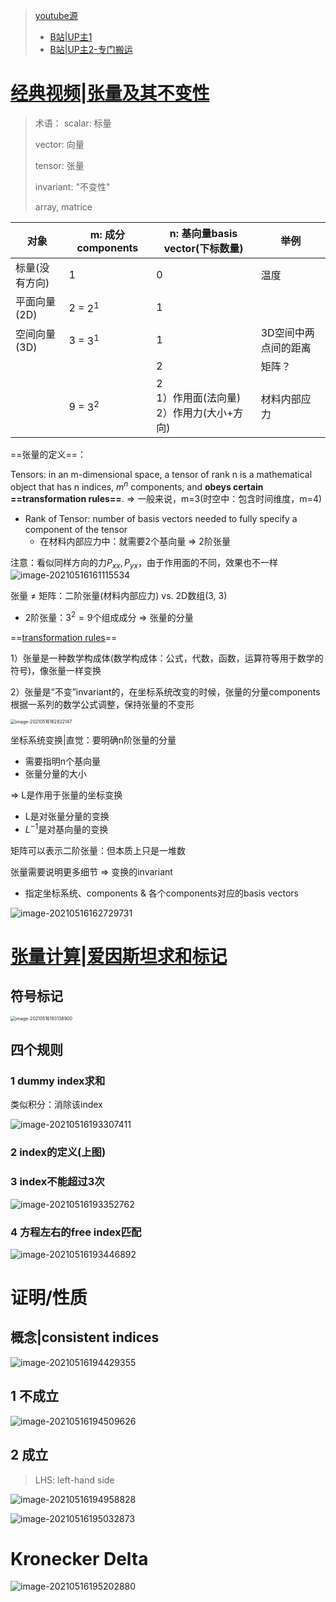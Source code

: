 > [youtube源](https://www.youtube.com/watch?v=CLrTj7D2fLM&list=PLdgVBOaXkb9D6zw47gsrtE5XqLeRPh27_&index=3)
>
> - [B站|UP主1](https://www.bilibili.com/video/BV1dJ411W7Xm)
> - [B站|UP主2-专门搬运](https://space.bilibili.com/8570614)

# [经典视频|张量及其不变性](https://space.bilibili.com/10942124/video?tid=36&keyword=&order=pubdate)

> 术语：
> scalar: 标量
>
> vector: 向量
>
> tensor: 张量
>
> invariant: "不变性"
>
> array, matrice

| 对象           | m: 成分components | n: 基向量basis vector(下标数量)                     | 举例                 |
| -------------- | ----------------- | --------------------------------------------------- | -------------------- |
| 标量(没有方向) | 1                 | 0                                                   | 温度                 |
| 平面向量(2D)   | 2 = $2^1$         | 1                                                   |                      |
| 空间向量(3D)   | 3 = $3^1$         | 1                                                   | 3D空间中两点间的距离 |
|                |                   | 2                                                   | 矩阵？               |
|                | 9 = $3^2$         | 2 <br />1）作用面(法向量)<br />2）作用力(大小+方向) | 材料内部应力         |

==张量的定义==：

Tensors: in an m-dimensional space, a tensor of rank n is a mathematical object that has n indices, $m^n$ components, and **obeys certain ==transformation rules==**. => 一般来说，m=3(时空中：包含时间维度，m=4)

- Rank of Tensor: number of basis vectors needed to fully specify a component of the tensor
  - 在材料内部应力中：就需要2个基向量 => 2阶张量



注意：看似同样方向的力$P_{xx}, P_{yx}$，由于作用面的不同，效果也不一样![image-20210516161115534](https://raw.githubusercontent.com/DaiDuncan/PicUploader/main/img2/20210516161116.png)



张量 $\ne$ 矩阵：二阶张量(材料内部应力) vs. 2D数组(3, 3)

- 2阶张量：$3^2=9$个组成成分 => 张量的分量



==[transformation rules](https://www.youtube.com/watch?v=j6DazQDbEhQ&list=PLdgVBOaXkb9D6zw47gsrtE5XqLeRPh27_&index=2)==

1）张量是一种数学构成体(数学构成体：公式，代数，函数，运算符等用于数学的符号)，像张量一样变换

2）张量是“不变”invariant的，在坐标系统改变的时候，张量的分量components根据一系列的数学公式调整，保持张量的不变形

<img src="https://raw.githubusercontent.com/DaiDuncan/PicUploader/main/img2/20210516162822.png" alt="image-20210516162822147" style="zoom:50%;" />



坐标系统变换|直觉：要明确n阶张量的分量

- 需要指明n个基向量
- 张量分量的大小

=> L是作用于张量的坐标变换

- L是对张量分量的变换
- $L^{-1}$是对基向量的变换



矩阵可以表示二阶张量：但本质上只是一堆数

张量需要说明更多细节 => 变换的invariant

- 指定坐标系统、components & 各个components对应的basis vectors

![image-20210516162729731](https://raw.githubusercontent.com/DaiDuncan/PicUploader/main/img2/20210516162729.png)





# [张量计算|爱因斯坦求和标记](https://www.youtube.com/watch?v=CLrTj7D2fLM&list=PLdgVBOaXkb9D6zw47gsrtE5XqLeRPh27_&index=3)

## 符号标记

<img src="https://raw.githubusercontent.com/DaiDuncan/PicUploader/main/img2/20210516193139.png" alt="image-20210516193138900" style="zoom: 50%;" />



## 四个规则

### 1 dummy index求和

类似积分：消除该index

![image-20210516193307411](https://raw.githubusercontent.com/DaiDuncan/PicUploader/main/img2/20210516193308.png)



### 2 index的定义(上图)



### 3 index不能超过3次

![image-20210516193352762](https://raw.githubusercontent.com/DaiDuncan/PicUploader/main/img2/20210516193353.png)



### 4 方程左右的free index匹配

![image-20210516193446892](https://raw.githubusercontent.com/DaiDuncan/PicUploader/main/img2/20210516193447.png)



# 证明/性质

## 概念|consistent indices

![image-20210516194429355](https://raw.githubusercontent.com/DaiDuncan/PicUploader/main/img2/20210516194429.png)

## 1 不成立

![image-20210516194509626](https://raw.githubusercontent.com/DaiDuncan/PicUploader/main/img2/20210516194510.png)



## 2 成立

> LHS: left-hand side 

![image-20210516194958828](https://raw.githubusercontent.com/DaiDuncan/PicUploader/main/img2/20210516194959.png)

![image-20210516195032873](https://raw.githubusercontent.com/DaiDuncan/PicUploader/main/img2/20210516195033.png)



 

# Kronecker Delta

![image-20210516195202880](https://raw.githubusercontent.com/DaiDuncan/PicUploader/main/img2/20210516195203.png)
